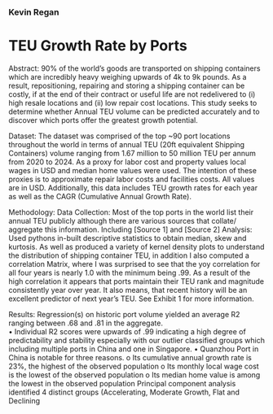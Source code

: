 ### Kevin Regan
# TEU Growth Rate by Ports


Abstract: 90% of the world’s goods are transported on shipping containers which are incredibly heavy weighing upwards of 4k to 9k pounds. As a result, repositioning, repairing and storing a shipping container can be costly, if at the end of their contract or useful life are not redelivered to (i) high resale locations and (ii) low repair cost locations. This study seeks to determine whether Annual TEU volume can be predicted accurately and to discover which ports offer the greatest growth potential. 

Dataset: The dataset was comprised of the top ~90 port locations throughout the world in terms of annual TEU (20ft equivalent Shipping Containers) volume ranging from 1.67 million to 50 million TEU per annum from 2020 to 2024. As a proxy for labor cost and property values local wages in USD and median home values were used. The intention of these proxies is to approximate repair labor costs and facilities costs. All values are in USD. Additionally, this data includes TEU growth rates for each year as well as the CAGR (Cumulative Annual Growth Rate). 

Methodology:
Data Collection: Most of the top ports in the world list their annual TEU publicly although there are various sources that collate/ aggregate this information. Including [Source 1] and [Source 2]
Analysis: Used pythons in-built descriptive statistics to obtain median, skew and kurtosis. As well as produced a variety of kernel density plots to understand the distribution of shipping container TEU, in addition I also computed a correlation Matrix, where I was surprised to see that the yoy correlation for all four years is nearly 1.0 with the minimum being .99. As a result of the high correlation it appears that ports maintain their TEU rank and magnitude consistently year over year. It also means, that recent history will be an excellent predictor of next year’s TEU. See Exhibit 1 for more information.  

Results: Regression(s) on historic port volume yielded an average R2 ranging between .68 and .81 in the aggregate.  
•	Individual R2 scores were upwards of .99 indicating a high degree of predictability and stability especially with our outlier classified groups which including multiple ports in China and one in Singapore.
•	Quanzhou Port in China is notable for three reasons. 
o	Its cumulative annual growth rate is 23%, the highest of the observed population
o	Its monthly local wage cost is the lowest of the observed population
o	Its median home value is among the lowest in the observed population
Principal component analysis identified 4 distinct groups (Accelerating, Moderate Growth, Flat and Declining
